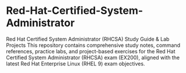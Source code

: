 # Red-Hat-Certified-System-Administrator
Red Hat Certified System Administrator (RHCSA) Study Guide &amp; Lab Projects This repository contains comprehensive study notes, command references, practice labs, and project-based exercises for the Red Hat Certified System Administrator (RHCSA) exam (EX200), aligned with the latest Red Hat Enterprise Linux (RHEL 9) exam objectives.
